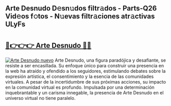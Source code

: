 ## Arte Desnudo D𝚎sn𝚞dos filtr𝚊dos - Parts-Q26 Vid𝚎os f𝚘tos - N𝚞evas filtr𝚊ciones atr𝚊ctivas ULyFs

# <h2><a href="http://mb80bx.tromn.icu/?c=Arte+Desnudo">🔗👉👉👉 Arte Desnudo 🔗🔗</a></h2>

[![Arte Desnudo nuevo](https://i.imgur.com/pEAQMta.gif)](http://mb80bx.tromn.icu/?c=Arte+Desnudo)
Arte Desnudo, una figura paradójica y desafiante, se resiste a ser encasillada. Su enfoque único para construir una presencia en la web ha atraído y ofendido a los seguidores, estimulando debates sobre la expresión artística, el consentimiento y la esencia de las comunidades virtuales. A pesar de la incertidumbre de sus próximas acciones, su impacto en la comunidad virtual es profundo. Impulsada por una determinación inquebrantable y un carisma innegable, la presencia de Arte Desnudo en el universo virtual no tiene paralelo.

